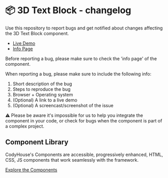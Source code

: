 # 📦 3D Text Block - changelog

Use this repository to report bugs and get notified about changes affecting the 3D Text Block component.

- [Live Demo](https://codyhouse.co/ds/components/app/3d-text-block)
- [Info Page](https://codyhouse.co/ds/components/info/3d-text-block)

Before reporting a bug, please make sure to check the 'info page' of the component. 

When reporting a bug, please make sure to include the following info:

1. Short description of the bug
2. Steps to reproduce the bug
3. Browser + Operating system
4. (Optional) A link to a live demo
5. (Optional) A screencast/screenshot of the issue

⚠️ Please be aware it's impossible for us to help you integrate the component in your code, or check for bugs when the component is part of a complex project.

## Component Library

CodyHouse's Components are accessible, progressively enhanced, HTML, CSS, JS components that work seamlessly with the framework.

[Explore the Components](https://codyhouse.co/ds/components)
